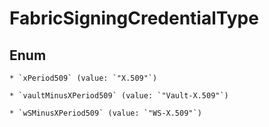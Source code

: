 
# FabricSigningCredentialType

## Enum


    * `xPeriod509` (value: `"X.509"`)

    * `vaultMinusXPeriod509` (value: `"Vault-X.509"`)

    * `wSMinusXPeriod509` (value: `"WS-X.509"`)



